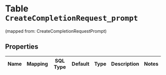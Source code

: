 
# Table `CreateCompletionRequest_prompt`
(mapped from: CreateCompletionRequestPrompt)

## Properties
Name | Mapping | SQL Type | Default | Type | Description | Notes
---- | ------- | -------- | ------- | ---- | ----------- | -----



